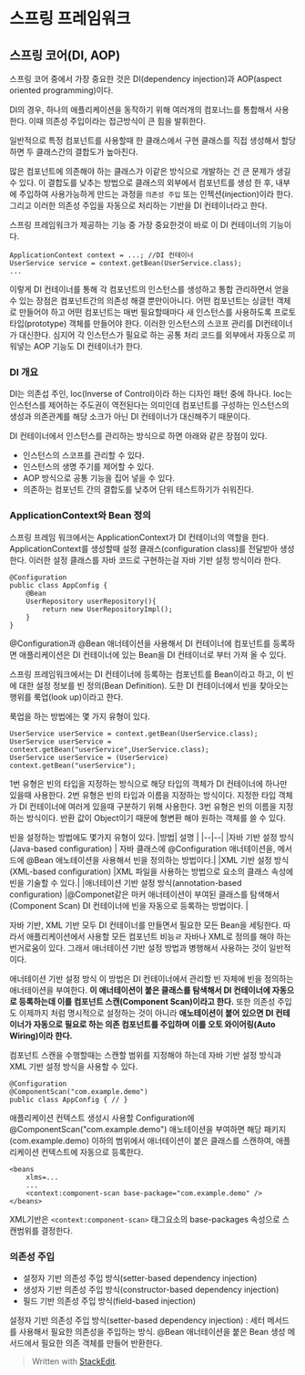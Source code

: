 # 스프링 프레임워크


## 스프링 코어(DI, AOP)

스프링 코어 중에서 가장 중요한 것은 DI(dependency injection)과 AOP(aspect oriented programming)이다.

DI의 경우, 하나의 애플리케이션을 동작하기 위해 여러개의 컴포너느를 통합해서 사용한다. 이때 의존성 주입이라는 접근방식이 큰 힘을 발휘한다. 

일반적으로 특정 컴포넌트를 사용할때 한 클래스에서 구현 클래스를 직접 생성해서 할당하면 두 클래스간의 결합도가 높아진다. 

많은 컴포넌트에 의존해야 하는 클래스가 이같은 방식으로 개발하는 건 큰 문제가 생길 수 있다. 이 결합도를 낮추는 방법으로 클래스의 외부에서 컴포넌트를 생성 한 후, 내부에 주입하여 사용가능하게 만드는 과정을 `의존성 주입` 또는 인젝션(injection)이라 한다. 그리고 이러한 의존성 주입을 자동으로 처리하는 기반을 DI 컨테이너라고 한다. 

스프링 프레임워크가 제공하는 기능 중 가장 중요한것이 바로 이 DI 컨테이너의 기능이다. 
```
ApplicationContext context = ...; //DI 컨테이너
UserService service = context.getBean(UserService.class);
...
```
이렇게 DI 컨테이너를 통해 각 컴포넌트의 인스턴스를 생성하고 통합 관리하면서 얻을 수 있는 장점은 컴포넌트간의 의존성 해결 뿐만이아니다. 어떤 컴포넌트는 싱글턴 객체로 만들어야 하고 어떤 컴포넌트는 매번 필요할때마다 새 인스턴스를 사용하도록 프로토 타입(prototype) 객체를 만들어야 한다. 이러한 인스턴스의 스코프 관리를 DI컨테이너가 대신한다. 심지어 각 인스턴스가 필요로 하는 공통 처리 코드를 외부에서 자동으로 끼워넣는 AOP 기능도 DI 컨테이너가 한다. 

### DI 개요

DI는 의존섭 주인, Ioc(Inverse of Control)이라 하는 디자인 패턴 중에 하나다.  Ioc는 인스턴스를 제어하는 주도권이 역전된다는 의미인데 컴포넌트를 구성하는 인스턴스의 생성과 의존관계를 해당 소크가 아닌 DI 컨테이너가 대신해주기 때문이다. 

DI 컨테이너에서 인스턴스를 관리하는 방식으로 하면 아래와 같은 장점이 있다. 
* 인스턴스의 스코프를 관리할 수 있다.
* 인스턴스의 생명 주기를 제어할 수 있다. 
* AOP 방식으로 공통 기능을 집어 넣을 수 있다.
* 의존하는 컴포넌트 간의 결합도를 낮추어 단위 테스트하기가 쉬워진다. 

### ApplicationContext와 Bean 정의

스프링 프레임 워크에서는 ApplicationContext가 DI 컨테이너의 역할을 한다. ApplicationContext를 생성할때 설정 클래스(configuration class)를 전달받아 생성한다. 이러한 설정 클래스를  자바 코드로 구현하는걸 자바 기반 설정 방식이라 한다. 

```
@Configuration
public class AppConfig {
	@Bean
	UserRepository userRepository(){
		return new UserRepositoryImpl();
	}
}
```

@Configuration과 @Bean 애너테이션을 사용해서 DI 컨테이너에 컴포넌트를 등록하면 애플리케이션은 DI 컨테이너에 있는 Bean을 DI 컨테이너로 부터 가져 올 수 있다. 

스프링 프레임워크에서는 DI 컨테이너에 등록하는 컴포넌트를 Bean이라고 하고, 이 빈에 대한 설정 정보를 빈 정의(Bean Definition). 도한 DI 컨테이너에서 빈을 찾아오는 행위를 룩업(look up)이라고 한다. 

룩업을 하는 방법에는 몇 가지 유형이 있다. 
```
UserService userService = context.getBean(UserService.class);
UserService userService = context.getBean("userService",UserService.class);
UserService userService = (UserService) context.getBean("userService");
```
1번 유형은 빈의 타입을 지정하는 방식으로 해당 타입의 객체가 DI 컨테이너에 하나만 있을때 사용한다. 
2번 유형은 빈의 타입과 이름을 지정하는 방식이다. 지정한 타입 객체가 DI 컨테이너에 여러게 있을때 구분하기 위해 사용한다. 
3번 유형은 빈의 이름을 지정하는 방식이다. 반환 값이 Object이기 때문에 형변환 해야 원하는 객체를 쓸 수 있다. 

빈을 설정하는 방법에도 몇가지 유형이 있다. 
|방법| 설명 |
|--|--|
|자바 기반 설정 방식(Java-based configuration)  | 자바 클래스에 @Configuration 애너테이션을, 메서드에 @Bean 애노테이션을 사용해서 빈을 정의하는 방법이다.|
|XML 기반 설정 방식(XML-based configuration)  |XML 파일을 사용하는 방법으로 <bean> 요소의 클래스 속성에 빈을 기술할 수 있다.|
|애너테이션 기반 설정 방식(annotation-based configuration) |@Componet같은 마커 애너테이션이 부여된 클래스를 탐색해서(Component Scan) DI 컨테이너에 빈을 자동으로 등록하는 방법이다. |

자바 기반, XML 기반 모두 DI 컨테이너를 만들면서 필요한 모든 Bean을 세팅한다. 따라서 애플리케이션에서 사용할 모든 컴포넌트 비능ㄹ 자바나 XML로 정의를 해야 하는 번거로움이 있다. 그래서 애너테이션 기반 설정 방법과 병행해서 사용하는 것이 일반적이다. 

애너테이션 기반 설정 방식
이 방법은 DI 컨테이너에서 관리할 빈 자체에 빈을 정의하는 애너테이션을 부여한다. **이 애너테이션이 붙은 클래스를 탐색해서 DI 컨테이너에 자동으로 등록하는데 이를 컴포넌트 스캔(Component Scan)이라고 한다.** 또한 의존성 주입도 이제까지 처럼 명시적으로 설정하는 것이 아니라 **애노테이션이 붙어 있으면 DI 컨테이너가 자동으로 필요로 하는 의존 컴포넌트를 주입하며 이를 오토 와이어링(Auto Wiring)이라 한다.**

컴포넌트 스캔을 수행할때는 스캔할 범위를 지정해야 하는데 자바 기반 설정 방식과 XML 기반 설정 방식을 사용할 수 있다. 

```
@Configuration
@ComponentScan("com.example.demo")
public class AppConfig { // }
```

애플리케이션 컨텍스트 생성시 사용할 Configuration에 @ComponentScan("com.example.demo") 애노테이션을 부여하면 해당 패키지(com.example.demo) 이하의 범위에서 애너테이션이 붙은 클래스를 스캔하여, 애플리케이션 컨텍스트에 자동으로 등록한다. 

```
<beans
	xlms=...
	...
	<context:component-scan base-package="com.example.demo" />
</beans>
```
XML기반은 `<context:component-scan>` 태그요소의 base-packages 속성으로 스캔범위를 결정한다. 


### 의존성 주입

* 설정자 기반 의존성 주입 방식(setter-based dependency injection)
* 생성자 기반 의존성 주입 방식(constructor-based dependency injection)
* 필드 기반 의존성 주입 방식(field-based injection)

설정자 기반 의존성 주입 방식(setter-based dependency injection)
: 세터 메서드를 사용해서 필요한 의존성을 주입하는 방식. @Bean 애너테이션을 붙은 Bean 생성 메서드에서 필요한 의존 객체를 만들어 반환한다.
 



 









> Written with [StackEdit](https://stackedit.io/).
<!--stackedit_data:
eyJoaXN0b3J5IjpbLTgwOTk2Njc1MiwtMTcwMDA0NDA4MiwtMT
c4MzkwMjQ1LDIxMjc4NzMyOTMsLTMyODYwNTU3NSwtMzAyOTQz
MzgsLTE5NTM2ODg5MzgsMjA2NjEyMzY3NywyMTQxODM0ODgzLC
0zOTIyNzM3MzksLTM4MTYzNzE3LC0xNDQ0Njc4NjMyXX0=
-->